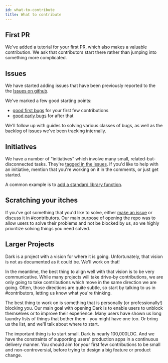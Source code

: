 ```yaml
---
id: what-to-contribute
title: What to contribute
---
```


## First PR

We've added a tutorial for your first PR, which also makes a valuable
contribution. We ask that contributors start there rather than jumping into
something more complicated.

## Issues

We have started adding issues that have been previously reported to the the
[Issues on github](https://github.com/darklang/dark/issues).

We've marked a few good starting points:
- [good first bugs](https://github.com/darklang/dark/labels/good-first-bug) for
  your first few contributions
- [good early bugs](https://github.com/darklang/dark/labels/good-early-bug) for
  after that

We'll follow up with guides to solving various classes of bugs, as well as the
backlog of issues we've been tracking internally.

## Initiatives

We have a number of "initiatives" which involve many small,
related-but-disconnected tasks. They're [tagged in the
issues](https://github.com/darklang/dark/labels/initiative). If you'd like to
help with an initiative, mention that you're working on it in the comments, or
just get started.

A common example is to [add a standard library
function](https://github.com/darklang/dark/issues/2411).

## Scratching your itches

If you've got something that you'd like to solve, either [make an
issue](https://github.com/darklang/dark/issues) or discuss it in #contributors.
Our main purpose of opening the repo was to allow users to solve their problems
and not be blocked by us, so we highly prioritize solving things you need
solved.
 
## Larger Projects

Dark is a project with a vision for where it is going. Unfortunately, that vision is not as documented as it could be. We'll work on that!

In the meantime, the best thing to align well with that vision is to be very communicative. While many projects will take drive-by contributions, we are only going to take contributions which move in the same direction we are going. Often, those directions are quite subtle, so start by talking to us in #contributors, letting us know what you're thinking.

The best thing to work on is something that is personally (or professionally!) blocking you. Our main goal with opening Dark is to enable users to unblock themselves or to improve their experience. Many users have shown us long laundry lists of things that bother them - you might have one too. Or bring us the list, and we'll talk about where to start.

The important thing is to start small. Dark is nearly 100,000LOC. And we have the constraints of supporting users' production apps in a continuous delivery manner. You should aim for your first few contributions to be small and non-controversial, before trying to design a big feature or product change.
